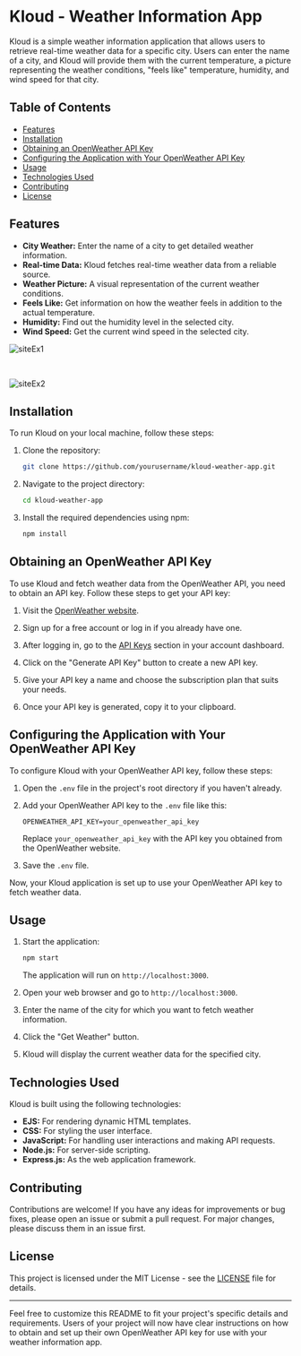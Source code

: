 # Kloud - Weather Information App

Kloud is a simple weather information application that allows users to retrieve real-time weather data for a specific city. Users can enter the name of a city, and Kloud will provide them with the current temperature, a picture representing the weather conditions, "feels like" temperature, humidity, and wind speed for that city.

## Table of Contents

- [Features](#features)
- [Installation](#installation)
- [Obtaining an OpenWeather API Key](#obtaining-an-openweather-api-key)
- [Configuring the Application with Your OpenWeather API Key](#configuring-the-application-with-your-openweather-api-key)
- [Usage](#usage)
- [Technologies Used](#technologies-used)
- [Contributing](#contributing)
- [License](#license)

## Features

- **City Weather:** Enter the name of a city to get detailed weather information.
- **Real-time Data:** Kloud fetches real-time weather data from a reliable source.
- **Weather Picture:** A visual representation of the current weather conditions.
- **Feels Like:** Get information on how the weather feels in addition to the actual temperature.
- **Humidity:** Find out the humidity level in the selected city.
- **Wind Speed:** Get the current wind speed in the selected city.

![siteEx1](https://github.com/sanchiitvijay/kloud/assets/71404343/b84bd431-8467-425b-99fb-ef9c9408c06a)

<br>

![siteEx2](https://github.com/sanchiitvijay/kloud/assets/71404343/f16a778b-4350-4e15-b2b5-a14cc0a34354)

## Installation

To run Kloud on your local machine, follow these steps:

1. Clone the repository:

   ```bash
   git clone https://github.com/yourusername/kloud-weather-app.git
   ```

2. Navigate to the project directory:

   ```bash
   cd kloud-weather-app
   ```

3. Install the required dependencies using npm:

   ```bash
   npm install
   ```

## Obtaining an OpenWeather API Key

To use Kloud and fetch weather data from the OpenWeather API, you need to obtain an API key. Follow these steps to get your API key:

1. Visit the [OpenWeather website](https://openweathermap.org/).

2. Sign up for a free account or log in if you already have one.

3. After logging in, go to the [API Keys](https://home.openweathermap.org/api_keys) section in your account dashboard.

4. Click on the "Generate API Key" button to create a new API key.

5. Give your API key a name and choose the subscription plan that suits your needs.

6. Once your API key is generated, copy it to your clipboard.

## Configuring the Application with Your OpenWeather API Key

To configure Kloud with your OpenWeather API key, follow these steps:

1. Open the `.env` file in the project's root directory if you haven't already.

2. Add your OpenWeather API key to the `.env` file like this:

   ```env
   OPENWEATHER_API_KEY=your_openweather_api_key
   ```

   Replace `your_openweather_api_key` with the API key you obtained from the OpenWeather website.

3. Save the `.env` file.

Now, your Kloud application is set up to use your OpenWeather API key to fetch weather data.

## Usage

1. Start the application:

   ```bash
   npm start
   ```

   The application will run on `http://localhost:3000`.

2. Open your web browser and go to `http://localhost:3000`.

3. Enter the name of the city for which you want to fetch weather information.

4. Click the "Get Weather" button.

5. Kloud will display the current weather data for the specified city.

## Technologies Used

Kloud is built using the following technologies:

- **EJS:** For rendering dynamic HTML templates.
- **CSS:** For styling the user interface.
- **JavaScript:** For handling user interactions and making API requests.
- **Node.js:** For server-side scripting.
- **Express.js:** As the web application framework.

## Contributing

Contributions are welcome! If you have any ideas for improvements or bug fixes, please open an issue or submit a pull request. For major changes, please discuss them in an issue first.

## License

This project is licensed under the MIT License - see the [LICENSE](LICENSE) file for details.

---

Feel free to customize this README to fit your project's specific details and requirements. Users of your project will now have clear instructions on how to obtain and set up their own OpenWeather API key for use with your weather information app.
